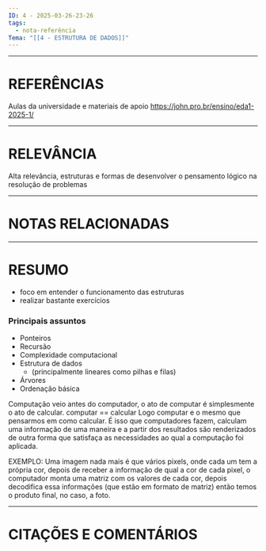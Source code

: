 ```yaml
---
ID: 4 - 2025-03-26-23-26
tags:
  - nota-referência
Tema: "[[4 - ESTRUTURA DE DADOS]]"
---
```

--- 
# REFERÊNCIAS

Aulas da universidade e materiais de apoio
https://john.pro.br/ensino/eda1-2025-1/

--- 
# RELEVÂNCIA

Alta relevância, estruturas e formas de desenvolver o pensamento lógico na resolução de problemas

---
# NOTAS RELACIONADAS

---
# RESUMO

- foco em entender o funcionamento das estruturas 
- realizar bastante exercícios 

### Principais assuntos 
- Ponteiros 
- Recursão 
- Complexidade computacional 
- Estrutura de dados 
	- (principalmente lineares como pilhas e filas)
- Árvores 
- Ordenação básica


Computação veio antes do computador, o ato de computar é simplesmente o ato de calcular.
computar == calcular 
Logo computar e o mesmo que pensarmos em como calcular. É isso que computadores fazem, calculam uma informação de uma maneira e a partir dos resultados são renderizados de outra forma que satisfaça as necessidades ao qual a computação foi aplicada. 

EXEMPLO:
	Uma imagem nada mais é que vários pixels, onde cada um tem a própria cor, depois de receber a informação de qual a cor de cada pixel, o computador monta uma matriz com os valores de cada cor, depois decodifica essa informações (que estão em formato de matriz) então temos o produto final, no caso, a foto.
	

---
# CITAÇÕES E COMENTÁRIOS